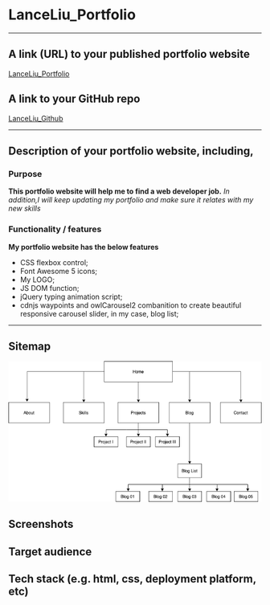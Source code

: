 # LanceLiu_Portfolio

***

## A link (URL) to your published portfolio website
[LanceLiu_Portfolio](https://lanceliu-portfolio.netlify.app/)

## A link to your GitHub repo
[LanceLiu_Github](https://github.com/lanceliumeng/LanceLiu_Portfolio)
***

## Description of your portfolio website, including,

### Purpose
**This portfolio website will help me to find a web developer job.**
*In addition,I will keep updating my portfolio and make sure it relates with my new skills*
### Functionality / features
**My portfolio website has the below features**
* CSS flexbox control;
* Font Awesome 5 icons;
* My LOGO;
* JS DOM function;
* jQuery typing animation script;
* cdnjs waypoints and owlCarousel2 combanition to create beautiful responsive carousel slider, in my case, blog list;
***

## Sitemap
![alt text](./docs/sitemap.png "my portfolio website sitemap")

## Screenshots

## Target audience

## Tech stack (e.g. html, css, deployment platform, etc)
